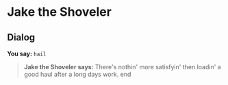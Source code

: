 # Jake the Shoveler


## Dialog

**You say:** `hail`



>**Jake the Shoveler says:** There's nothin' more satisfyin' then loadin' a good haul after a long days work.
end
